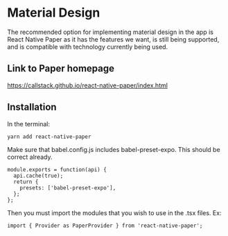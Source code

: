 # Material Design

The recommended option for implementing material design in the app is React Native Paper as it has the features we want, is still being supported, and is compatible with technology currently being used.

## Link to Paper homepage

https://callstack.github.io/react-native-paper/index.html

## Installation
In the terminal:
```
yarn add react-native-paper
```
Make sure that babel.config.js includes babel-preset-expo. This should be correct already.
```
module.exports = function(api) {
  api.cache(true);
  return {
    presets: ['babel-preset-expo'],
  };
};
```
Then you must import the modules that you wish to use in the .tsx files. Ex:
```
import { Provider as PaperProvider } from 'react-native-paper';
```
